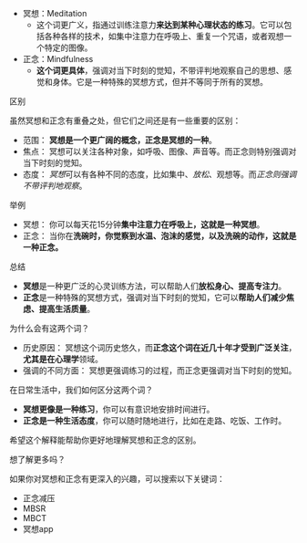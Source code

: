 - 冥想：Meditation
  - 这个词更广义，指通过训练注意力**来达到某种心理状态的练习**。它可以包括各种各样的技术，如集中注意力在呼吸上、重复一个咒语，或者观想一个特定的图像。
- 正念：Mindfulness
  - **这个词更具体**，强调对当下时刻的觉知，不带评判地观察自己的思想、感觉和身体。它是一种特殊的冥想方式，但并不等同于所有的冥想。

区别

虽然冥想和正念有重叠之处，但它们之间还是有一些重要的区别：

- 范围： **冥想是一个更广阔的概念，正念是冥想的一种**。
- 焦点： 冥想可以关注各种对象，如呼吸、图像、声音等。而正念则特别强调对当下时刻的觉知。
- 态度： *冥想*可以有各种不同的态度，比如集中、*放松*、观想等。而*正念则强调不带评判地观察*。

举例

- 冥想： 你可以每天花15分钟**集中注意力在呼吸上，这就是一种冥想**。
- 正念： 当你在**洗碗时，你觉察到水温、泡沫的感觉，以及洗碗的动作，这就是一种正念。**

总结

- **冥想**是一种更广泛的心灵训练方法，可以帮助人们**放松身心、提高专注力**。
- **正念**是一种特殊的冥想方式，强调对当下时刻的觉知，它可以**帮助人们减少焦虑、提高生活质量**。

为什么会有这两个词？

- 历史原因： 冥想这个词历史悠久，而**正念这个词在近几十年才受到广泛关注**，**尤其是在心理学**领域。
- 强调的不同方面： 冥想更强调练习的过程，而正念更强调对当下时刻的觉知。

在日常生活中，我们如何区分这两个词？

- **冥想更像是一种练习**，你可以有意识地安排时间进行。
- **正念是一种生活态度**，你可以随时随地进行，比如在走路、吃饭、工作时。

希望这个解释能帮助你更好地理解冥想和正念的区别。

想了解更多吗？

如果你对冥想和正念有更深入的兴趣，可以搜索以下关键词：

- 正念减压
- MBSR
- MBCT
- 冥想app